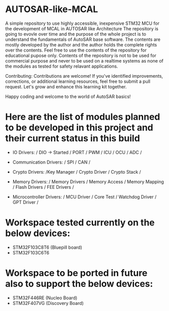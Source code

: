 # AUTOSAR-like-MCAL
A simple repository to use highly accessible, inexpensive STM32 MCU for the development of MCAL in AUTOSAR like Architecture
The repository is going to evovle over time and the purpose of the whole project is to understand the fundamentals of AutoSAR base software.
The contents are mostly developed by the author and the author holds the complete rights over the contents.
Feel free to use the contents of the repository for educational pupose only.
Contents of the repository is not to be used for commercial purpose and never to be used on a realtime systems as none of the modules as tested for safety relavant applications.

Contributing:
Contributions are welcome! If you've identified improvements, corrections, or additional learning resources, feel free to submit a pull request. Let's grow and enhance this learning kit together.

Happy coding and welcome to the world of AutoSAR basics!

# Here are the list of modules planned to be developed in this project and their current status in this build

* IO Drivers: / DIO -> Started / PORT / PWM / ICU / OCU / ADC /

* Communication Drivers: / SPI / CAN /

* Crypto Drivers: /Key Manager / Crypto Driver / Crypto Stack /

* Memory Drivers: / Memory Drivers / Memory Access / Memory Mapping / Flash Drivers / FEE Drivers /

* Microcontroller Drivers: / MCU Driver / Core Test / Watchdog Driver / GPT Driver /

# Workspace tested currently on the below devices:
* STM32F103C8T6 (Bluepill board)
* STM32F103C6T6

# Workspace to be ported in future also to support the below devices:
* STM32F446RE (Nucleo Board)
* STM32F407VG (Discovery Board)
